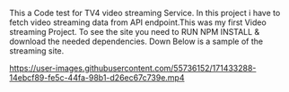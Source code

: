  This a Code test for TV4 video streaming Service. In this project i have to fetch video streaming data from API endpoint.This was my first Video streaming Project. To see the site you need to RUN NPM INSTALL & download the needed dependencies. Down Below is a sample of the streaming site.           





https://user-images.githubusercontent.com/55736152/171433288-14ebcf89-fe5c-44fa-98b1-d26ec67c739e.mp4

